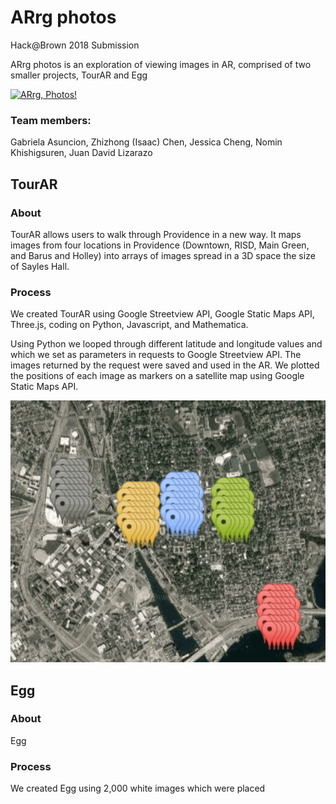 # ARrg photos
Hack@Brown 2018 Submission

ARrg photos is an exploration of viewing images in AR, comprised of two smaller projects, TourAR and Egg

[![ARrg, Photos!](https://img.youtube.com/vi/430MjjQhaqw/0.jpg)](https://www.youtube.com/watch?v=430MjjQhaqw&feature=youtu.be)
### Team members:
Gabriela Asuncion, Zhizhong (Isaac) Chen, Jessica Cheng, Nomin Khishigsuren, Juan David Lizarazo
## TourAR
### About
TourAR allows users to walk through Providence in a new way.  It maps images from four locations in Providence (Downtown, RISD, Main Green, and Barus and Holley) into arrays of images spread in a 3D space the size of Sayles Hall.
### Process
We created TourAR using Google Streetview API, Google Static Maps API, Three.js, coding on Python, Javascript, and Mathematica.

Using Python we looped through different latitude and longitude values and which we set as parameters in requests to Google Streetview API. The images returned by the request were saved and used in the AR. We plotted the positions of each image as markers on a satellite map using Google Static Maps API.

![](markers.png)


## Egg
### About
Egg 
### Process
We created Egg using 2,000 white images which were placed 
